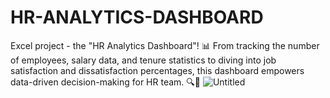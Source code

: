 # HR-ANALYTICS-DASHBOARD
Excel project - the "HR Analytics Dashboard"! 📊 From tracking the number of employees, salary data, and tenure statistics to diving into job satisfaction and dissatisfaction percentages, this dashboard empowers data-driven decision-making for HR team. 🔍💼
![Untitled](https://github.com/OmnyaRamadan/HR-ANALYTICS-DASHBOARD/assets/62079897/ee347b75-36cd-42a8-aa57-e90bd2802f57)
